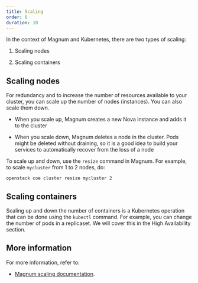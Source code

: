 ```yaml
---
title: Scaling
order: 6
duration: 10
---
```


In the context of Magnum and Kubernetes, there are two types of scaling:

1. Scaling nodes

1. Scaling containers

## Scaling nodes

For redundancy and to increase the number of resources available to your
cluster, you can scale up the number of nodes (instances). You can also scale
them down.

- When you scale up, Magnum creates a new Nova instance and adds it to the
   cluster

- When you scale down, Magnum deletes a node in the cluster. Pods might be
   deleted without draining, so it is a good idea to build your services
   to automatically recover from the loss of a node

To scale up and down, use the `resize` command in Magnum. For example, to scale
`mycluster` from 1 to 2 nodes, do:

```
openstack coe cluster resize mycluster 2
```

## Scaling containers

Scaling up and down the number of containers is a Kubernetes operation that
can be done using the `kubectl` command.  For example, you can change the
number of pods in a replicaset. We will cover this in the High Availability
section.

## More information

For more information, refer to:
- [Magnum scaling
documentation](https://docs.openstack.org/magnum/latest/user/#scaling).

